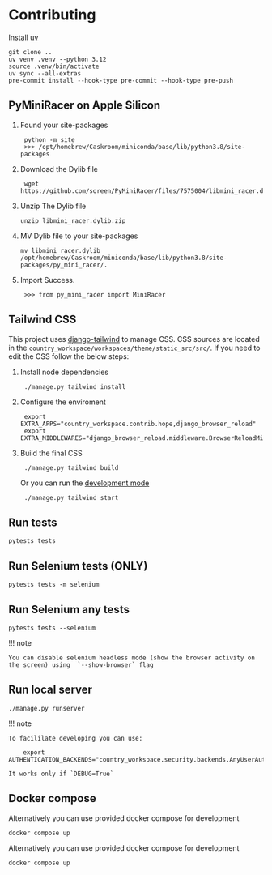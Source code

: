 # Contributing


Install [uv](https://docs.astral.sh/uv/)


    git clone ..
    uv venv .venv --python 3.12
    source .venv/bin/activate
    uv sync --all-extras
    pre-commit install --hook-type pre-commit --hook-type pre-push

## PyMiniRacer on Apple Silicon

1. Found your site-packages

        python -m site
        >>> /opt/homebrew/Caskroom/miniconda/base/lib/python3.8/site-packages

1. Download the Dylib file

        wget https://github.com/sqreen/PyMiniRacer/files/7575004/libmini_racer.dylib.zip

1. Unzip The Dylib file

       unzip libmini_racer.dylib.zip

1. MV Dylib file to your site-packages

       mv libmini_racer.dylib /opt/homebrew/Caskroom/miniconda/base/lib/python3.8/site-packages/py_mini_racer/.

1. Import Success.

        >>> from py_mini_racer import MiniRacer



## Tailwind CSS

This project uses [django-tailwind](https://django-tailwind.readthedocs.io/en/latest/installation.html) to manage
CSS. CSS sources are located in the `country_workspace/workspaces/theme/static_src/src/`.
If you need to edit the CSS follow the below steps:

1. Install node dependencies

        ./manage.py tailwind install

1. Configure the enviroment

        export EXTRA_APPS="country_workspace.contrib.hope,django_browser_reload"
        export EXTRA_MIDDLEWARES="django_browser_reload.middleware.BrowserReloadMiddleware,"

1. Build the final CSS

        ./manage.py tailwind build

    Or you can run the [development mode](https://django-tailwind.readthedocs.io/en/latest/usage.html#running-in-development-mode)

        ./manage.py tailwind start



## Run tests

    pytests tests

## Run Selenium tests (ONLY)

    pytests tests -m selenium


## Run Selenium any tests

    pytests tests --selenium


!!! note

    You can disable selenium headless mode (show the browser activity on the screen) using  `--show-browser` flag




## Run local server


    ./manage.py runserver


!!! note

    To facililate developing you can use:

        export AUTHENTICATION_BACKENDS="country_workspace.security.backends.AnyUserAuthBackend"

    It works only if `DEBUG=True`



## Docker compose

Alternatively you can use provided docker compose for development

    docker compose up

Alternatively you can use provided docker compose for development

    docker compose up
